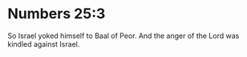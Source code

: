 # Numbers 25:3

So Israel yoked himself to Baal of Peor. And the anger of the Lord was kindled against Israel.
